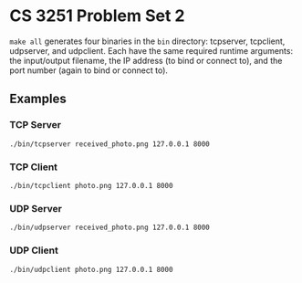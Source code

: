 # CS 3251 Problem Set 2

`make all` generates four binaries in the `bin` directory: tcpserver, tcpclient, udpserver, and udpclient. Each have the same required runtime arguments: the input/output filename, the IP address (to bind or connect to), and the port number (again to bind or connect to).

## Examples

### TCP Server
	./bin/tcpserver received_photo.png 127.0.0.1 8000

### TCP Client
	./bin/tcpclient photo.png 127.0.0.1 8000

### UDP Server
	./bin/udpserver received_photo.png 127.0.0.1 8000

### UDP Client
	./bin/udpclient photo.png 127.0.0.1 8000